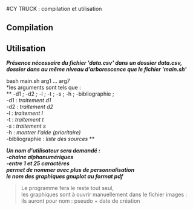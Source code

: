 #CY TRUCK : compilation et utilisation
## Compilation


## Utilisation  

***Présence nécessaire du fichier 'data.csv'
   dans un dossier data.csv, dossier dans au même
   niveau d'arborescence que le fichier 'main.sh'***

bash main.sh arg1 ... arg7   
*les arguments sont tels que :  
** -d1 ; -d2 ; -l ; -t ; -s ; -h ; -bibliographie ;  
 -d1 : _traitement d1_  
 -d2 : _traitement d2_  
  -l : _traitement l_  
 -t : _traitement t_  
 -s : _traitement s_  
 -h : _montrer l'aide (prioritaire)_  
 -bibliographie : _liste des sources_ **  

***Un nom d'utilisateur sera demandé :  
    -chaine alphanumériques  
    -entre 1 et 25 caractères  
    permet de nommer avec plus de personnalisation  
    le nom des graphiques gnuplot au format pdf***   

 >Le programme fera le reste tout seul,  
>les graphiques sont à ouvrir manuellement
>dans le fichier images :  
>ils auront pour nom : pseudo + date de création



